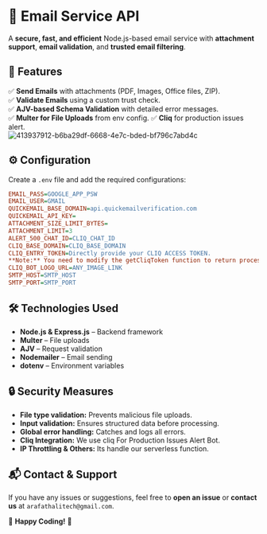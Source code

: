 # 📧 Email Service API

A **secure, fast, and efficient** Node.js-based email service with **attachment support**, **email validation**, and **trusted email filtering**.

## 🚀 Features

✅ **Send Emails** with attachments (PDF, Images, Office files, ZIP).  
✅ **Validate Emails** using a custom trust check.  
✅ **AJV-based Schema Validation** with detailed error messages.  
✅ **Multer for File Uploads** from env config.
✅ **Cliq** for production issues alert.  
![413937912-b6ba29df-6668-4e7c-bded-bf796c7abd4c](https://github.com/user-attachments/assets/8c03bd0a-b6b6-4d76-af1a-d03280387938)

## ⚙️ Configuration  

Create a `.env` file and add the required configurations:  

```ini
EMAIL_PASS=GOOGLE_APP_PSW
EMAIL_USER=GMAIL
QUICKEMAIL_BASE_DOMAIN=api.quickemailverification.com
QUICKEMAIL_API_KEY=
ATTACHMENT_SIZE_LIMIT_BYTES=
ATTACHMENT_LIMIT=3
ALERT_500_CHAT_ID=CLIQ_CHAT_ID
CLIQ_BASE_DOMAIN=CLIQ_BASE_DOMAIN
CLIQ_ENTRY_TOKEN=Directly provide your CLIQ ACCESS TOKEN.
**Note:** You need to modify the getCliqToken function to return process.env.CLIQ_ENTRY_TOKEN in /services/alert500.js.
CLIQ_BOT_LOGO_URL=ANY_IMAGE_LINK
SMTP_HOST=SMTP_HOST
SMTP_PORT=SMTP_PORT
```

## 🛠️ Technologies Used

- **Node.js & Express.js** – Backend framework
- **Multer** – File uploads
- **AJV** – Request validation
- **Nodemailer** – Email sending
- **dotenv** – Environment variables

## 🔒 Security Measures

- **File type validation:** Prevents malicious file uploads.
- **Input validation:** Ensures structured data before processing.
- **Global error handling:** Catches and logs all errors.
- **Cliq Integration:** We use cliq For Production Issues Alert Bot.
- **IP Throttling & Others:** Its handle our serverless function.


## 📬 Contact & Support

If you have any issues or suggestions, feel free to **open an issue** or **contact us** at `arafathalitech@gmail.com`.  

🚀 **Happy Coding!** 🎉
